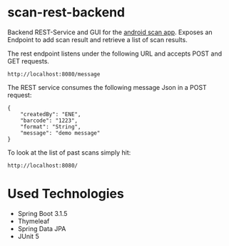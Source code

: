 # scan-rest-backend

Backend REST-Service and GUI for the [android scan app](https://github.com/superernie77/scan-android-app). Exposes an Endpoint to add scan result and retrieve a list of scan results.


The rest endpoint listens under the following URL and accepts POST and GET requests.

```
http://localhost:8080/message
```

The REST service consumes the following message Json in a POST request:

```
{
    "createdBy": "ENE",
    "barcode": "1223",
    "format": "String",
    "message": "demo message"
}
```

To look at the list of past scans simply hit:

```
http://localhost:8080/

```

# Used Technologies

+ Spring Boot 3.1.5
+ Thymeleaf
+ Spring Data JPA
+ JUnit 5
